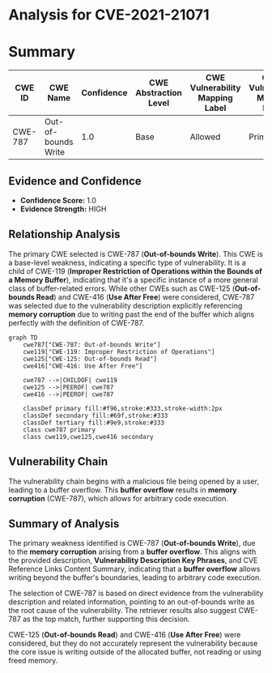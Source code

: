 # Analysis for CVE-2021-21071

# Summary
| CWE ID | CWE Name | Confidence | CWE Abstraction Level | CWE Vulnerability Mapping Label | CWE-Vulnerability Mapping Notes |
|---|---|---|---|---|---|
| CWE-787 | Out-of-bounds Write | 1.0 | Base | Allowed | Primary CWE |

## Evidence and Confidence

*   **Confidence Score:** 1.0
*   **Evidence Strength:** HIGH

## Relationship Analysis
The primary CWE selected is CWE-787 (**Out-of-bounds Write**). This CWE is a base-level weakness, indicating a specific type of vulnerability. It is a child of CWE-119 (**Improper Restriction of Operations within the Bounds of a Memory Buffer**), indicating that it's a specific instance of a more general class of buffer-related errors. While other CWEs such as CWE-125 (**Out-of-bounds Read**) and CWE-416 (**Use After Free**) were considered, CWE-787 was selected due to the vulnerability description explicitly referencing **memory corruption** due to writing past the end of the buffer which aligns perfectly with the definition of CWE-787.

```mermaid
graph TD
    cwe787["CWE-787: Out-of-bounds Write"]
    cwe119["CWE-119: Improper Restriction of Operations"]
    cwe125["CWE-125: Out-of-bounds Read"]
    cwe416["CWE-416: Use After Free"]

    cwe787 -->|CHILDOF| cwe119
    cwe125 -->|PEEROF| cwe787
    cwe416 -->|PEEROF| cwe787
    
    classDef primary fill:#f96,stroke:#333,stroke-width:2px
    classDef secondary fill:#69f,stroke:#333
    classDef tertiary fill:#9e9,stroke:#333
    class cwe787 primary
    class cwe119,cwe125,cwe416 secondary
```

## Vulnerability Chain
The vulnerability chain begins with a malicious file being opened by a user, leading to a buffer overflow. This **buffer overflow** results in **memory corruption** (CWE-787), which allows for arbitrary code execution.

## Summary of Analysis
The primary weakness identified is CWE-787 (**Out-of-bounds Write**), due to the **memory corruption** arising from a **buffer overflow**. This aligns with the provided description, **Vulnerability Description Key Phrases**, and CVE Reference Links Content Summary, indicating that a **buffer overflow** allows writing beyond the buffer's boundaries, leading to arbitrary code execution.

The selection of CWE-787 is based on direct evidence from the vulnerability description and related information, pointing to an out-of-bounds write as the root cause of the vulnerability. The retriever results also suggest CWE-787 as the top match, further supporting this decision.

CWE-125 (**Out-of-bounds Read**) and CWE-416 (**Use After Free**) were considered, but they do not accurately represent the vulnerability because the core issue is writing outside of the allocated buffer, not reading or using freed memory.